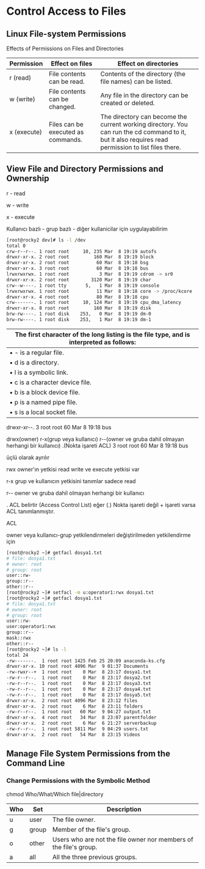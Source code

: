 # Control Access to Files

## Linux File-system Permissions

Effects of Permissions on Files and Directories

|Permission|  Effect on files      |   Effect on directories        |
|--|--|--|
| r (read) | File contents can be read. | Contents of the directory (the file names) can be listed. |
| w (write) | File contents can be changed. | Any file in the directory can be created or deleted. |
| x (execute) | Files can be executed as commands. | The directory can become the current working directory. You can run the cd command to it, but it also requires read permission to list files there.|


## View File and Directory Permissions and Ownership

r - read

w - write

x - execute

Kullanıcı bazlı - grup bazlı - diğer kullanicilar için uygulayabilirim

```sh
[root@rocky2 dev]# ls -l /dev
total 0
crw-r--r--. 1 root root     10, 235 Mar  8 19:19 autofs
drwxr-xr-x. 2 root root         160 Mar  8 19:19 block
drwxr-xr-x. 2 root root          60 Mar  8 19:18 bsg
drwxr-xr-x. 3 root root          60 Mar  8 19:18 bus
lrwxrwxrwx. 1 root root           3 Mar  8 19:19 cdrom -> sr0
drwxr-xr-x. 2 root root        3120 Mar  8 19:19 char
crw--w----. 1 root tty       5,   1 Mar  8 19:19 console
lrwxrwxrwx. 1 root root          11 Mar  8 19:18 core -> /proc/kcore
drwxr-xr-x. 4 root root          80 Mar  8 19:18 cpu
crw-------. 1 root root     10, 124 Mar  8 19:19 cpu_dma_latency
drwxr-xr-x. 8 root root         160 Mar  8 19:19 disk
brw-rw----. 1 root disk    253,   0 Mar  8 19:19 dm-0
brw-rw----. 1 root disk    253,   1 Mar  8 19:19 dm-1

```


|The first character of the long listing is the file type, and is interpreted as follows:|
|--|
| • - is a regular file. |
| • d is a directory. |
| • l is a symbolic link. |
| • c is a character device file. |
| • b is a block device file. |
| • p is a named pipe file. |
| • s is a local socket file. |



drwxr-xr--. 3 root root          60 Mar  8 19:18 bus

drwx(owner)  r-x(grup veya kullanıcı)  r--(owner ve gruba dahil olmayan herhangi bir kullanıcı) .(Nokta işareti ACL) 3 root root          60 Mar  8 19:18 bus

üçlü olarak ayrılır

rwx owner'ın yetkisi read write ve execute yetkisi var

r-x grup ve kullanıcın yetkisini tanımlar sadece read

r-- owner ve gruba dahil olmayan herhangi bir kullanıcı

. ACL belirtir (Access Control List) eğer (.) Nokta işareti değil + işareti varsa ACL tanımlanmıştır.

ACL

owner veya kullanıcı-grup yetkilendirmeleri değiştirilmeden yetkilendirme için

```sh
[root@rocky2 ~]# getfacl dosya1.txt
# file: dosya1.txt
# owner: root
# group: root
user::rw-
group::r--
other::r--
[root@rocky2 ~]# setfacl -m u:operator1:rwx dosya1.txt
[root@rocky2 ~]# getfacl dosya1.txt
# file: dosya1.txt
# owner: root
# group: root
user::rw-
user:operator1:rwx
group::r--
mask::rwx
other::r--
[root@rocky2 ~]# ls -l
total 24
-rw-------.  1 root root 1425 Feb 25 20:09 anaconda-ks.cfg
drwxr-xr-x. 10 root root 4096 Mar  9 01:37 Documents
-rw-rwxr--+  1 root root    0 Mar  8 23:17 dosya1.txt
-rw-r--r--.  1 root root    0 Mar  8 23:17 dosya2.txt
-rw-r--r--.  1 root root    0 Mar  8 23:17 dosya3.txt
-rw-r--r--.  1 root root    0 Mar  8 23:17 dosya4.txt
-rw-r--r--.  1 root root    0 Mar  8 23:17 dosya5.txt
drwxr-xr-x.  2 root root 4096 Mar  8 23:12 files
drwxr-xr-x.  2 root root    6 Mar  8 23:11 folders
-rw-r--r--.  1 root root   60 Mar  9 04:27 output.txt
drwxr-xr-x.  4 root root   34 Mar  8 23:07 parentfolder
drwxr-xr-x.  2 root root    6 Mar  6 21:27 serverbackup
-rw-r--r--.  1 root root 5811 Mar  9 04:29 users.txt
drwxr-xr-x.  2 root root   54 Mar  8 23:15 Videos
```


## Manage File System Permissions from the Command Line


### Change Permissions with the Symbolic Method


chmod Who/What/Which file|directory

| Who | Set | Description|
|--|--|--|
| u | user | The file owner. |
| g | group | Member of the file's group. |
| o | other | Users who are not the file owner nor members of the file's group. |
| a | all | All the three previous groups. |






